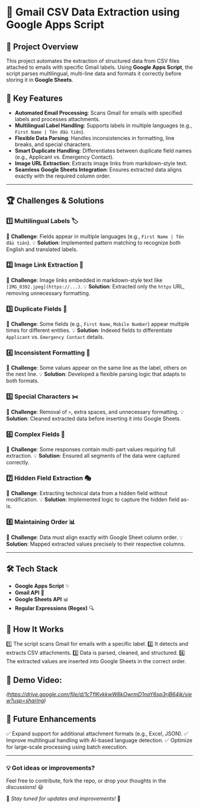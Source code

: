# 📧 Gmail CSV Data Extraction using Google Apps Script

## 🚀 Project Overview
This project automates the extraction of structured data from CSV files attached to emails with specific Gmail labels. Using **Google Apps Script**, the script parses multilingual, multi-line data and formats it correctly before storing it in **Google Sheets**.

## 🎯 Key Features
- **Automated Email Processing**: Scans Gmail for emails with specified labels and processes attachments.
- **Multilingual Label Handling**: Supports labels in multiple languages (e.g., `First Name | Tên đầu tiên`).
- **Flexible Data Parsing**: Handles inconsistencies in formatting, line breaks, and special characters.
- **Smart Duplicate Handling**: Differentiates between duplicate field names (e.g., Applicant vs. Emergency Contact).
- **Image URL Extraction**: Extracts image links from markdown-style text.
- **Seamless Google Sheets Integration**: Ensures extracted data aligns exactly with the required column order.

---

## 🏆 Challenges & Solutions

### 1️⃣ Multilingual Labels 🏷️
🔹 **Challenge**: Fields appear in multiple languages (e.g., `First Name | Tên đầu tiên`).
💡 **Solution**: Implemented pattern matching to recognize both English and translated labels.

### 2️⃣ Image Link Extraction 📸
🔹 **Challenge**: Image links embedded in markdown-style text like `[IMG_0392.jpeg](https://...)`.
💡 **Solution**: Extracted only the `https` URL, removing unnecessary formatting.

### 3️⃣ Duplicate Fields 🔄
🔹 **Challenge**: Some fields (e.g., `First Name`, `Mobile Number`) appear multiple times for different entities.
💡 **Solution**: Indexed fields to differentiate `Applicant` vs. `Emergency Contact` details.

### 4️⃣ Inconsistent Formatting 📜
🔹 **Challenge**: Some values appear on the same line as the label, others on the next line.
💡 **Solution**: Developed a flexible parsing logic that adapts to both formats.

### 5️⃣ Special Characters ✂️
🔹 **Challenge**: Removal of `>`, extra spaces, and unnecessary formatting.
💡 **Solution**: Cleaned extracted data before inserting it into Google Sheets.

### 6️⃣ Complex Fields 🧩
🔹 **Challenge**: Some responses contain multi-part values requiring full extraction.
💡 **Solution**: Ensured all segments of the data were captured correctly.

### 7️⃣ Hidden Field Extraction 🎭
🔹 **Challenge**: Extracting technical data from a hidden field without modification.
💡 **Solution**: Implemented logic to capture the hidden field as-is.

### 8️⃣ Maintaining Order 📊
🔹 **Challenge**: Data must align exactly with Google Sheet column order.
💡 **Solution**: Mapped extracted values precisely to their respective columns.

---

## 🛠️ Tech Stack
- **Google Apps Script** ✨
- **Gmail API** 📩
- **Google Sheets API** 📊
- **Regular Expressions (Regex)** 🔍

## 📂 How It Works
1️⃣ The script scans Gmail for emails with a specific label.
2️⃣ It detects and extracts CSV attachments.
3️⃣ Data is parsed, cleaned, and structured.
4️⃣ The extracted values are inserted into Google Sheets in the correct order.

## 📸 Demo Video:
_(https://drive.google.com/file/d/1cTfIKvkkwW6kOwrmD1naY6sp3rjB64ik/view?usp=sharing)_

## 🚀 Future Enhancements
✅ Expand support for additional attachment formats (e.g., Excel, JSON).
✅ Improve multilingual handling with AI-based language detection.
✅ Optimize for large-scale processing using batch execution.

---

### 💡 **Got ideas or improvements?**
Feel free to contribute, fork the repo, or drop your thoughts in the discussions! 😃

📌 _Stay tuned for updates and improvements!_ 🚀
